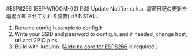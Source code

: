 #ESP8266 (ESP-WROOM-02) RSS Update Notifier (a.k.a. 壇蜜日記の更新を壇蜜が知らせてくれる装置)
##INSTALL

1. Rename config.h.sample to config.h
2. Write your SSID and password to config.h, and if needed, change host, url and GPIO pins.
3. Build with Arduino. ([Arduino core for ESP8266](https://github.com/esp8266/Arduino) is required.)
